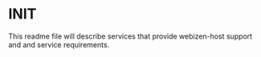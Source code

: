 # INIT
This readme file will describe services that provide webizen-host support and and service requirements.
